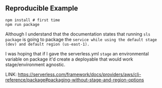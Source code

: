 ## Reproducible Example

```
npm install # first time
npm run package
```

Although I understand that the documentation states that running `sls package` is going to package the `service while using the default stage (dev) and default region (us-east-1).`

I was hoping that if I gave the serverless.yml `stage` an environmental variable on package it'd create a deployable that would work stage/environment agnostic. 

LINK:
https://serverless.com/framework/docs/providers/aws/cli-reference/package#packaging-without-stage-and-region-options